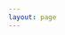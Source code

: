 ```yaml
---
layout: page
---
```

<script setup>
import { defineClientComponent } from 'vitepress';

const DownloadPage = defineClientComponent(() => {
  return import('./pages/DownloadPage.vue')
})
</script>

<DownloadPage/>